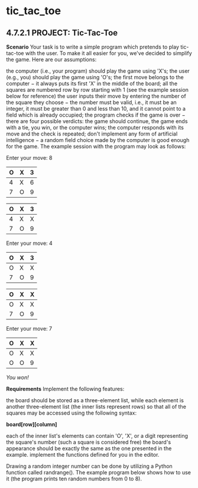 # tic_tac_toe
## 4.7.2.1 PROJECT: Tic-Tac-Toe

**Scenario**
Your task is to write a simple program which pretends to play tic-tac-toe with the user. To make it all easier for you, we've decided to simplify the game. Here are our assumptions:

the computer (i.e., your program) should play the game using 'X's;
the user (e.g., you) should play the game using 'O's;
the first move belongs to the computer − it always puts its first 'X' in the middle of the board;
all the squares are numbered row by row starting with 1 (see the example session below for reference)
the user inputs their move by entering the number of the square they choose − the number must be valid, i.e., it must be an integer, it must be greater than 0 and less than 10, and it cannot point to a field which is already occupied;
the program checks if the game is over − there are four possible verdicts: the game should continue, the game ends with a tie, you win, or the computer wins;
the computer responds with its move and the check is repeated;
don't implement any form of artificial intelligence − a random field choice made by the computer is good enough for the game.
The example session with the program may look as follows:

Enter your move: 8

|   O   |   X   |   3   |
|-------|-------|-------|
|   4   |   X   |   6   |
|   7   |   O   |   9   |


|   O   |   X   |   3   |
|-------|-------|-------|
|   4   |   X   |   X   |
|   7   |   O   |   9   |

Enter your move: 4

|   O   |   X   |   3   |
|-------|-------|-------|
|   O   |   X   |   X   |
|   7   |   O   |   9   |


|   O   |   X   |   X   |
|-------|-------|-------|
|   O   |   X   |   X   |
|   7   |   O   |   9   |

Enter your move: 7

|   O   |   X   |   X   |
|-------|-------|-------|
|   O   |   X   |   X   |
|   O   |   O   |   9   |

_You won!_

**Requirements**
Implement the following features:

the board should be stored as a three-element list, while each element is another three-element list (the inner lists represent rows) so that all of the squares may be accessed using the following syntax:

__board[row][column]__


each of the inner list's elements can contain 'O', 'X', or a digit representing the square's number (such a square is considered free)
the board's appearance should be exactly the same as the one presented in the example.
implement the functions defined for you in the editor.

Drawing a random integer number can be done by utilizing a Python function called randrange(). The example program below shows how to use it (the program prints ten random numbers from 0 to 8).

